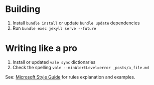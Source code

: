 # Building

1. Install `bundle install` or update `bundle update` dependencies 
2. Run `bundle exec jekyll serve --future`

# Writing like a pro

1. Install or updated `vale sync` dictionaries
2. Check the spelling `vale --minAlertLevel=error _posts/a_file.md`

See: [Microsoft Style Guide](https://docs.microsoft.com/en-us/style-guide) for rules explanation and examples.